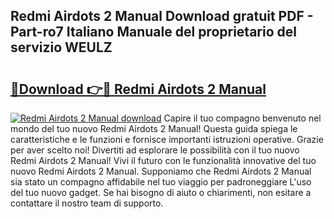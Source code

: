 ## Redmi Airdots 2 Manual Download gratuit PDF - Part-ro7 Italiano Manuale del proprietario del servizio WEULZ

# <h2><a href="http://dfblt3.blite.top/?on=Redmi+Airdots+2+Manual">🔗Download 👉🔴 Redmi Airdots 2 Manual</a></h2>

[![Redmi Airdots 2 Manual download](https://i.imgur.com/lujVjoI.png)](http://dfblt3.blite.top/?on=Redmi+Airdots+2+Manual)
Capire il tuo compagno benvenuto nel mondo del tuo nuovo Redmi Airdots 2 Manual! Questa guida spiega le caratteristiche e le funzioni e fornisce importanti istruzioni operative. Grazie per aver scelto noi! Divertiti ad esplorare le possibilità con il tuo nuovo Redmi Airdots 2 Manual! Vivi il futuro con le funzionalità innovative del tuo nuovo Redmi Airdots 2 Manual. Supponiamo che Redmi Airdots 2 Manual sia stato un compagno affidabile nel tuo viaggio per padroneggiare L'uso del tuo nuovo gadget. Se hai bisogno di aiuto o chiarimenti, non esitare a contattare il nostro team di supporto.
